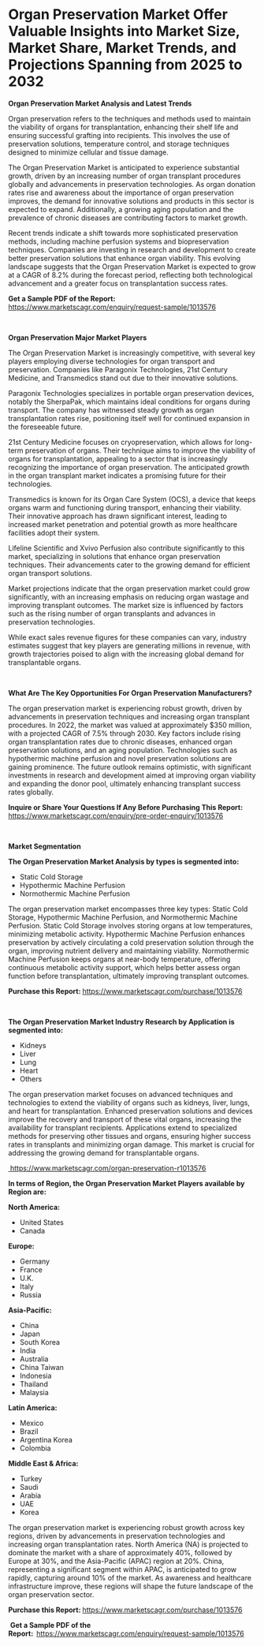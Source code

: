 <p><h1>Organ Preservation Market Offer Valuable Insights into Market Size, Market Share, Market Trends, and Projections Spanning from 2025 to 2032</h1></p><p><strong>Organ Preservation Market Analysis and Latest Trends</strong></p>
<p><p>Organ preservation refers to the techniques and methods used to maintain the viability of organs for transplantation, enhancing their shelf life and ensuring successful grafting into recipients. This involves the use of preservation solutions, temperature control, and storage techniques designed to minimize cellular and tissue damage.</p><p>The Organ Preservation Market is anticipated to experience substantial growth, driven by an increasing number of organ transplant procedures globally and advancements in preservation technologies. As organ donation rates rise and awareness about the importance of organ preservation improves, the demand for innovative solutions and products in this sector is expected to expand. Additionally, a growing aging population and the prevalence of chronic diseases are contributing factors to market growth.</p><p>Recent trends indicate a shift towards more sophisticated preservation methods, including machine perfusion systems and biopreservation techniques. Companies are investing in research and development to create better preservation solutions that enhance organ viability. This evolving landscape suggests that the Organ Preservation Market is expected to grow at a CAGR of 8.2% during the forecast period, reflecting both technological advancement and a greater focus on transplantation success rates.</p></p>
<p><strong>Get a Sample PDF of the Report:&nbsp;</strong> <a href="https://www.marketscagr.com/enquiry/request-sample/1013576?utm_campaign=3543&utm_medium=2&utm_source=Github&utm_content=ia&utm_term=18042025&utm_id=organ-preservation">https://www.marketscagr.com/enquiry/request-sample/1013576</a></p>
<p>&nbsp;</p>
<p><strong>Organ Preservation Major Market Players</strong></p>
<p><p>The Organ Preservation Market is increasingly competitive, with several key players employing diverse technologies for organ transport and preservation. Companies like Paragonix Technologies, 21st Century Medicine, and Transmedics stand out due to their innovative solutions.</p><p>Paragonix Technologies specializes in portable organ preservation devices, notably the SherpaPak, which maintains ideal conditions for organs during transport. The company has witnessed steady growth as organ transplantation rates rise, positioning itself well for continued expansion in the foreseeable future.</p><p>21st Century Medicine focuses on cryopreservation, which allows for long-term preservation of organs. Their technique aims to improve the viability of organs for transplantation, appealing to a sector that is increasingly recognizing the importance of organ preservation. The anticipated growth in the organ transplant market indicates a promising future for their technologies.</p><p>Transmedics is known for its Organ Care System (OCS), a device that keeps organs warm and functioning during transport, enhancing their viability. Their innovative approach has drawn significant interest, leading to increased market penetration and potential growth as more healthcare facilities adopt their system.</p><p>Lifeline Scientific and Xvivo Perfusion also contribute significantly to this market, specializing in solutions that enhance organ preservation techniques. Their advancements cater to the growing demand for efficient organ transport solutions.</p><p>Market projections indicate that the organ preservation market could grow significantly, with an increasing emphasis on reducing organ wastage and improving transplant outcomes. The market size is influenced by factors such as the rising number of organ transplants and advances in preservation technologies.</p><p>While exact sales revenue figures for these companies can vary, industry estimates suggest that key players are generating millions in revenue, with growth trajectories poised to align with the increasing global demand for transplantable organs.</p></p>
<p>&nbsp;</p>
<p><strong>What Are The Key Opportunities For Organ Preservation Manufacturers?</strong></p>
<p><p>The organ preservation market is experiencing robust growth, driven by advancements in preservation techniques and increasing organ transplant procedures. In 2022, the market was valued at approximately $350 million, with a projected CAGR of 7.5% through 2030. Key factors include rising organ transplantation rates due to chronic diseases, enhanced organ preservation solutions, and an aging population. Technologies such as hypothermic machine perfusion and novel preservation solutions are gaining prominence. The future outlook remains optimistic, with significant investments in research and development aimed at improving organ viability and expanding the donor pool, ultimately enhancing transplant success rates globally.</p></p>
<p><strong>Inquire or Share Your Questions If Any Before Purchasing This Report:</strong> <a href="https://www.marketscagr.com/enquiry/pre-order-enquiry/1013576?utm_campaign=3543&utm_medium=2&utm_source=Github&utm_content=ia&utm_term=18042025&utm_id=organ-preservation">https://www.marketscagr.com/enquiry/pre-order-enquiry/1013576</a></p>
<p>&nbsp;</p>
<p><strong>Market Segmentation</strong></p>
<p><strong>The Organ Preservation Market Analysis by types is segmented into:</strong></p>
<p><ul><li>Static Cold Storage</li><li>Hypothermic Machine Perfusion</li><li>Normothermic Machine Perfusion</li></ul></p>
<p><p>The organ preservation market encompasses three key types: Static Cold Storage, Hypothermic Machine Perfusion, and Normothermic Machine Perfusion. Static Cold Storage involves storing organs at low temperatures, minimizing metabolic activity. Hypothermic Machine Perfusion enhances preservation by actively circulating a cold preservation solution through the organ, improving nutrient delivery and maintaining viability. Normothermic Machine Perfusion keeps organs at near-body temperature, offering continuous metabolic activity support, which helps better assess organ function before transplantation, ultimately improving transplant outcomes.</p></p>
<p><strong>Purchase this Report:&nbsp;</strong><a href="https://www.marketscagr.com/purchase/1013576?utm_campaign=3543&utm_medium=2&utm_source=Github&utm_content=ia&utm_term=18042025&utm_id=organ-preservation">https://www.marketscagr.com/purchase/1013576</a></p>
<p>&nbsp;</p>
<p><strong>The Organ Preservation Market Industry Research by Application is segmented into:</strong></p>
<p><ul><li>Kidneys</li><li>Liver</li><li>Lung</li><li>Heart</li><li>Others</li></ul></p>
<p><p>The organ preservation market focuses on advanced techniques and technologies to extend the viability of organs such as kidneys, liver, lungs, and heart for transplantation. Enhanced preservation solutions and devices improve the recovery and transport of these vital organs, increasing the availability for transplant recipients. Applications extend to specialized methods for preserving other tissues and organs, ensuring higher success rates in transplants and minimizing organ damage. This market is crucial for addressing the growing demand for transplantable organs.</p></p>
<p><a href="https://www.marketscagr.com/organ-preservation-r1013576?utm_campaign=3543&utm_medium=2&utm_source=Github&utm_content=ia&utm_term=18042025&utm_id=organ-preservation">&nbsp;https://www.marketscagr.com/organ-preservation-r1013576</a></p>
<p><strong>In terms of Region, the Organ Preservation Market Players available by Region are:</strong></p>
<p>
    <p> <strong> North America: </strong>
        <ul>
            <li>United States</li>
            <li>Canada</li>
        </ul>
        </p> 
    <p> <strong> Europe: </strong>
        <ul>
            <li>Germany</li>
            <li>France</li>
            <li>U.K.</li>
            <li>Italy</li>
            <li>Russia</li>
        </ul>
        </p> 
    <p> <strong> Asia-Pacific: </strong>
        <ul>
            <li>China</li>
            <li>Japan</li>
            <li>South Korea</li>
            <li>India</li>
            <li>Australia</li>
            <li>China Taiwan</li>
            <li>Indonesia</li>
            <li>Thailand</li>
            <li>Malaysia</li>
        </ul>
        </p> 
    <p> <strong> Latin America: </strong>
        <ul>
            <li>Mexico</li>
            <li>Brazil</li>
            <li>Argentina Korea</li>
            <li>Colombia</li>
        </ul>
        </p> 
    <p> <strong> Middle East & Africa: </strong>
        <ul>
            <li>Turkey</li>
            <li>Saudi</li>
            <li>Arabia</li>
            <li>UAE</li>
            <li>Korea</li>
        </ul>
    </p>
    </p>
<p><p>The organ preservation market is experiencing robust growth across key regions, driven by advancements in preservation technologies and increasing organ transplantation rates. North America (NA) is projected to dominate the market with a share of approximately 40%, followed by Europe at 30%, and the Asia-Pacific (APAC) region at 20%. China, representing a significant segment within APAC, is anticipated to grow rapidly, capturing around 10% of the market. As awareness and healthcare infrastructure improve, these regions will shape the future landscape of the organ preservation sector.</p></p>
<p><strong>Purchase this Report: </strong><a href="https://www.marketscagr.com/purchase/1013576?utm_campaign=3543&utm_medium=2&utm_source=Github&utm_content=ia&utm_term=18042025&utm_id=organ-preservation">https://www.marketscagr.com/purchase/1013576</a></p>
<p>&nbsp;<strong>Get a Sample PDF of the Report:&nbsp;&nbsp;</strong><a href="https://www.marketscagr.com/enquiry/request-sample/1013576?utm_campaign=3543&utm_medium=2&utm_source=Github&utm_content=ia&utm_term=18042025&utm_id=organ-preservation">https://www.marketscagr.com/enquiry/request-sample/1013576</a></p>
<p><strong></strong></p>
<p><p></p><p></p><p></p></p>